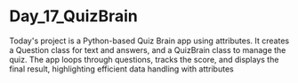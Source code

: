 # Day_17_QuizBrain
Today's project is a Python-based Quiz Brain app using attributes. It creates a Question class for text and answers, and a QuizBrain class to manage the quiz. The app loops through questions, tracks the score, and displays the final result, highlighting efficient data handling with attributes
